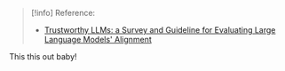 >[!info] Reference:
>- [Trustworthy LLMs: a Survey and Guideline for Evaluating Large Language Models' Alignment
](https://www.youtube.com/watch?v=yKN1f4Gkjro)

This this out baby!